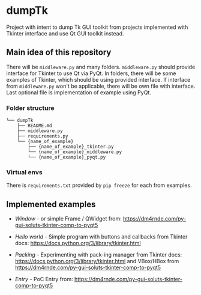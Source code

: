 # dumpTk
Project with intent to dump Tk GUI toolkit from projects implemented with Tkinter interface and use Qt GUI toolkit instead.

## Main idea of this repository
There will be `middleware.py` and many folders. `middleware.py` should provide interface for Tkinter to use Qt via PyQt. In folders, there will be some examples of Tkinter, which should be using provided interface. If interface from `middleware.py` won't be applicable, there will be own file with interface. Last optional file is implementation of example using PyQt.

### Folder structure
```
└── dumpTk
    ├── README.md
    ├── middleware.py
    ├── requirements.py
    └── {name_of_example}
        ├── {name_of_example}_tkinter.py
        └── {name_of_example}_middleware.py
        └── {name_of_example}_pyqt.py
```

### Virtual envs
There is `requirements.txt` provided by `pip freeze` for each from examples.

## Implemented examples
- *Window* - or simple Frame / QWidget from: https://dm4rnde.com/py-gui-soluts-tkinter-comp-to-pyqt5 

- *Hello world* - Simple program with buttons and callbacks from Tkinter docs: https://docs.python.org/3/library/tkinter.html

- *Packing* - Experimenting with pack-ing manager from Tkinter docs: https://docs.python.org/3/library/tkinter.html and VBox/HBox from https://dm4rnde.com/py-gui-soluts-tkinter-comp-to-pyqt5

- *Entry* - PoC Entry from: https://dm4rnde.com/py-gui-soluts-tkinter-comp-to-pyqt5
